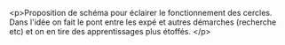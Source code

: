 &lt;p&gt;Proposition de schéma pour éclairer le fonctionnement des cercles. Dans l&#x27;idée on fait le pont entre les expé et autres démarches (recherche etc) et on en tire des apprentissages plus étoffés. &lt;&#x2F;p&gt;